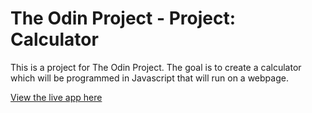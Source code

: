 # The Odin Project - Project: Calculator
This is a project for The Odin Project. The goal is to create a  calculator which will be programmed in Javascript that will run on a webpage. 

[View the live app here](https://bizarf.github.io/odin-js-calculator/)
